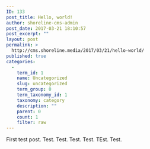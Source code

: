 ```yaml
---
ID: 133
post_title: Hello, world!
author: shoreline-cms-admin
post_date: 2017-03-21 18:10:57
post_excerpt: ""
layout: post
permalink: >
  http://cms.shoreline.media/2017/03/21/hello-world/
published: true
categories:
  - 
    term_id: 1
    name: Uncategorized
    slug: uncategorized
    term_group: 0
    term_taxonomy_id: 1
    taxonomy: category
    description: ""
    parent: 0
    count: 1
    filter: raw
---
```

First test post. Test. Test. Test. Test. TEst. Test.